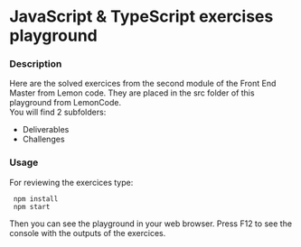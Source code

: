 # JavaScript & TypeScript exercises playground

### Description

Here are the solved exercices from the second module of the Front End Master from Lemon code.
They are placed in the src folder of this playground from LemonCode.\
You will find 2 subfolders:
- Deliverables
- Challenges

### Usage

For reviewing the exercices type:
```console
 npm install
 npm start
```

Then you can see the playground in your web browser. Press F12 to see the console with the outputs of the exercices.
